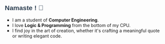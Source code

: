 ## Namaste ! 👋

<style>
  h2 {
    color: #2c3e50;
    font-family: Arial, sans-serif;
  }
  ul {
    list-style-type: square;
  }
</style>

- I am a student of **Computer Engineering**.
- I love **Logic & Programming** from the bottom of my CPU.  
- I find joy in the art of creation, whether it's crafting a meaningful quote or writing elegant code.


<!--
Here are some ideas to get you started:

- 🔭 I’m currently working on ...
- 🌱 I’m currently learning ...
- 👯 I’m looking to collaborate on ...
- 🤔 I’m looking for help with ...
- 💬 Ask me about ...
- 📫 How to reach me: ...
- 😄 Pronouns: ...
- ⚡ Fun fact: ...
-->
